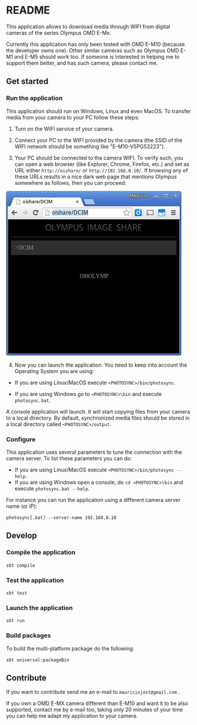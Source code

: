 # README

This application allows to download media through WIFI from digital cameras of the series Olympus OMD E-Mx.

Currently this application has only been tested with OMD E-M10 (because the developer owns one). Other similar cameras
such as Olympus OMD E-M1 and E-M5 should work too. If someone is interested in helping me to support them better,
and has such camera, please contact me.

## Get started

### Run the application

This application should run on Windows, Linux and even MacOS.
To transfer media from your camera to your PC follow these steps:

1. Turn on the WIFI service of your camera.

2. Connect your PC to the WIFI provided by the camera (the SSID of the WIFI network should be something like
"E-M10-V5PG53223").

3. Your PC should be connected to the camera WIFI. To verify such, you can open a web browser (like Explorer,
Chrome, Firefox, etc.) and set as URL either `http://oishare/` or `http://192.168.0.10/`. If browsing any of these URLs
results in a nice dark web page that mentions Olympus somewhere as follows, then you can proceed:

![PC correctly connected to the camera](doc/images/oishare-wifi-connected-ok.jpg)

4. Now you can launch the application. You need to keep into account the Operating System you are using:

 - If you are using Linux/MacOS execute `<PHOTOSYNC>/bin/photosync`.

 - If you are using Windows go to `<PHOTOSYNC>\bin` and execute `photosync.bat`.

A console application will launch. It will start copying files from your camera to a local directory. By default,
synchronized media files should be stored in a local directory called `<PHOTOSYNC>/output`.

### Configure

This application uses several parameters to tune the connection with the camera server. To list these parameters you can do: 

- If you are using Linux/MacOS execute `<PHOTOSYNC>/bin/photosync --help`.
- If you are using Windows open a console, do `cd <PHOTOSYNC>\bin` and execute `photosync.bat --help`.

For instance you can run the application using a different camera server name (or IP):

```
photosync[.bat] --server-name 192.168.0.10
```

## Develop

### Compile the application

```
sbt compile
```

### Test the application

```
sbt test
```

### Launch the application

```
sbt run
```

### Build packages

To build the multi-platform package do the following:

```
sbt universal:packageBin
```

## Contribute

If you want to contribute send me an e-mail to `mauriciojost@gmail.com` .

If you own a OMD E-MX camera different than E-M10 and want it to be also supported, contact me
by e-mail too, taking only 20 minutes of your time you can help me adapt my application to your camera.
